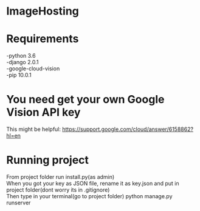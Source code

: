 # ImageHosting

# Requirements
-python 3.6<br/>
-django 2.0.1<br/>
-google-cloud-vision<br/>
-pip 10.0.1

# You need get your own Google Vision API key
This might be helpful: https://support.google.com/cloud/answer/6158862?hl=en

# Running project
From project folder run install.py(as admin)<br/>
When you got your key as JSON file, rename it as key.json and put in project folder(dont worry its in .gitignore)<br/>
Then type in your terminal(go to project folder) python manage.py runserver<br/>
